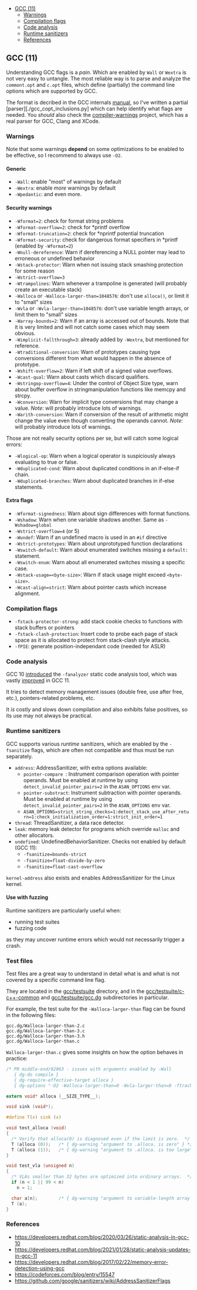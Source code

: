 - [GCC (11)](#gcc-11)
  - [Warnings](#warnings)
  - [Compilation flags](#compilation-flags)
  - [Code analysis](#code-analysis)
  - [Runtime sanitizers](#runtime-sanitizers)
  - [References](#references)

## GCC (11)

Understanding GCC flags is a *pain*. Which are enabled by `Wall` or `Wextra` is
not very easy to untangle.
The most reliable way is to parse and analyze the `commont.opt` and `c.opt`
files, which define (partially) the command line options which are supported by GCC.

The format is decribed in the GCC internals
[manual](https://gcc.gnu.org/onlinedocs/gccint/Option-file-format.html#Option-file-format),
so I've written a partial [parser][./gcc_copt_inclusions.py] which can help
identify what flags are needed.
You *should* also check the
[compiler-warnings](https://github.com/pkolbus/compiler-warnings) project, which has a real parser
for GCC, Clang and XCode.

### Warnings

Note that some warnings **depend** on some optimizations to be enabled to be
effective, so I recommend to always use `-O2`.

#### Generic

* `-Wall`: enable "most" of warnings by default
* `-Wextra`: enable *more* warnings by default
* `-Wpedantic`: and even more.

#### Security warnings

* `-Wformat=2`: check for format string problems
* `-Wformat-overflow=2`: check for *printf overflow
* `-Wformat-truncation=2`: check for *nprintf potential truncation
* `-Wformat-security`: check for dangerous format specifiers in *printf (enabled by `-Wformat=2`)
* `-Wnull-dereference`: Warn if dereferencing a NULL pointer may lead to erroneous or undefined behavior
* `-Wstack-protector`: Warn when not issuing stack smashing protection for some reason
* `-Wstrict-overflow=3`
* `-Wtrampolines`: Warn whenever a trampoline is generated (will probably create an executable stack)
* `-Walloca` or `-Walloca-larger-than=1048576`: don't use `alloca()`, or limit it to "small" sizes
* `-Wvla` or `-Wvla-larger-than=1048576`: don't use variable length arrays, or limit them to "small" sizes
* `-Warray-bounds=2`: Warn if an array is accessed out of bounds. Note that it is very limited and will not catch some cases which may seem obvious.
* `-Wimplicit-fallthrough=3`: already added by `-Wextra`, but mentioned for reference.
* `-Wtraditional-conversion`: Warn of prototypes causing type conversions different from what would happen in the absence of prototype.
* `-Wshift-overflow=2`: Warn if left shift of a signed value overflows.
* `-Wcast-qual`: Warn about casts which discard qualifiers.
* `-Wstringop-overflow=4`: Under the control of Object Size type, warn about buffer overflow in stringmanipulation functions like memcpy and strcpy.
* `-Wconversion`: Warn for implicit type conversions that may change a value. *Note*: will probably introduce lots of warnings.
* `-Warith-conversion`: Warn if conversion of the result of arithmetic might change the value even though converting the operands cannot. *Note*: will probably introduce lots of warnings.

Those are not really security options per se, but will catch some logical errors:

* `-Wlogical-op`: Warn when a logical operator is suspiciously always evaluating to true or false.
* `-Wduplicated-cond`: Warn about duplicated conditions in an if-else-if chain.
* `-Wduplicated-branches`: Warn about duplicated branches in if-else statements.

#### Extra flags

* `-Wformat-signedness`: Warn about sign differences with format functions.
* `-Wshadow`: Warn when one variable shadows another.  Same as `-Wshadow=global`
* `-Wstrict-overflow=4` (or 5)
* `-Wundef`: Warn if an undefined macro is used in an `#if` directive
* `-Wstrict-prototypes`: Warn about unprototyped function declarations
* `-Wswitch-default`: Warn about enumerated switches missing a `default:` statement.
* `-Wswitch-enum`: Warn about all enumerated switches missing a specific case.
* `-Wstack-usage=<byte-size>`: Warn if stack usage might exceed `<byte-size>`.
* `-Wcast-align=strict`: Warn about pointer casts which increase alignment.

### Compilation flags

* `-fstack-protector-strong`: add stack cookie checks to functions with stack buffers or pointers
* `-fstack-clash-protection`: Insert code to probe each page of stack space as it is allocated to protect from stack-clash style attacks.
* `-fPIE`: generate position-independant code (needed for ASLR)

### Code analysis

GCC 10 [introduced](https://developers.redhat.com/blog/2020/03/26/static-analysis-in-gcc-10)
the `-fanalyzer` static code analysis tool, which was vastly [improved](https://developers.redhat.com/blog/2021/01/28/static-analysis-updates-in-gcc-11) in GCC 11.

It tries to detect memory management issues (double free, use after free,
etc.), pointers-related problems, etc.

It *is* costly and slows down compilation and also exhibits false positives, so
its use may not always be practical.

### Runtime sanitizers

GCC supports various *runtime* sanitizers, which are enabled by the `-fsanitize` flags, which are often not compatible and thus must be run separately.

* `address`: AddressSanitizer, with extra options available:
    * `pointer-compare `: Instrument comparison operation with pointer operands. Must be enabled at runtime by using `detect_invalid_pointer_pairs=2` in the `ASAN_OPTIONS` env var.
    * `pointer-substract`: Instrument subtraction with pointer operands. Must be enabled at runtime by using `detect_invalid_pointer_pairs=2` in the `ASAN_OPTIONS` env var.
    * `ASAN_OPTIONS=strict_string_checks=1:detect_stack_use_after_return=1:check_initialization_order=1:strict_init_order=1`
* `thread`: ThreadSanitizer, a data race detector.
* `leak`: memory leak detector for programs which override `malloc` and other allocators.
* `undefined`: UndefinedBehaviorSanitizer. Checks not enabled by default (GCC 11):
    * `-fsanitize=bounds-strict`
    * `-fsanitize=float-divide-by-zero`
    * `-fsanitize=float-cast-overflow`

`kernel-address` also exists and enables AddressSanitizer for the Linux kernel.

#### Use with fuzzing

Runtime sanitizers are particularly useful when:

* running test suites
* fuzzing code

as they may uncover runtime errors which would not necessarily trigger a crash.

### Test files

Test files are a great way to understand in detail what is and what is not
covered by a specific command line flag.

They are located in the
[gcc/testsuite](https://gcc.gnu.org/git/?p=gcc.git;a=tree;f=gcc/testsuite;hb=HEAD)
directory, and in the
[gcc/testsuite/c-c++-common](https://gcc.gnu.org/git/?p=gcc.git;a=tree;f=gcc/testsuite/c-c%2B%2B-common;hb=HEAD)
and
[gcc/testsuite/gcc.dg](https://gcc.gnu.org/git/?p=gcc.git;a=tree;f=gcc/testsuite/gcc.dg;hb=HEAD)
subdirectories in particular.

For example, the test suite for the `-Walloca-larger-than` flag can be found in the following files:
```
gcc.dg/Walloca-larger-than-2.c
gcc.dg/Walloca-larger-than-3.c
gcc.dg/Walloca-larger-than-3.h
gcc.dg/Walloca-larger-than.c
```


`Walloca-larger-than.c` gives some insights on how the option behaves in practice:

```C
/* PR middle-end/82063 - issues with arguments enabled by -Wall
   { dg-do compile }
   { dg-require-effective-target alloca }
   { dg-options "-O2 -Walloca-larger-than=0 -Wvla-larger-than=0 -ftrack-macro-expansion=0" } */

extern void* alloca (__SIZE_TYPE__);

void sink (void*);

#define T(x) sink (x)

void test_alloca (void)
{
  /* Verify that alloca(0) is diagnosed even if the limit is zero.  */
  T (alloca (0));   /* { dg-warning "argument to .alloca. is zero" } */
  T (alloca (1));   /* { dg-warning "argument to .alloca. is too large" } */
}

void test_vla (unsigned n)
{
  /* VLAs smaller than 32 bytes are optimized into ordinary arrays.  */
  if (n < 1 || 99 < n)
    n = 1;

  char a[n];        /* { dg-warning "argument to variable-length array " } */
  T (a);
}
```


### References
* <https://developers.redhat.com/blog/2020/03/26/static-analysis-in-gcc-10>
* <https://developers.redhat.com/blog/2021/01/28/static-analysis-updates-in-gcc-11>
* <https://developers.redhat.com/blog/2017/02/22/memory-error-detection-using-gcc>
* <https://codeforces.com/blog/entry/15547>
* <https://github.com/google/sanitizers/wiki/AddressSanitizerFlags>
